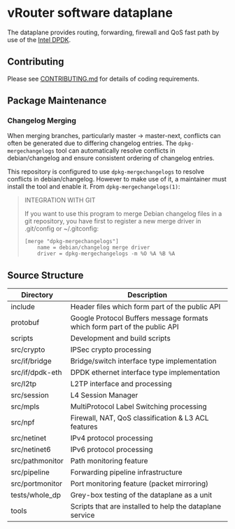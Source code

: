 # vRouter software dataplane

The dataplane provides routing, forwarding, firewall and QoS
fast path by use of the [Intel DPDK][0].

## Contributing

Please see [CONTRIBUTING.md](CONTRIBUTING.md) for details of coding requirements.

[0]: http://dpdk.org/ "Data Plane Development Kit"

## Package Maintenance

### Changelog Merging
When merging branches, particularly master -> master-next, conflicts can often be
generated due to differing changelog entries. The `dpkg-mergechangelogs` tool can
automatically resolve conflicts in debian/changelog and ensure consistent ordering
of changelog entries.

This repository is configured to use `dpkg-mergechangelogs` to resolve conflicts in
debian/changelog. However to make use of it, a maintainer must install the tool and
enable it. From `dpkg-mergechangelogs(1)`:

> INTEGRATION WITH GIT
>
> If  you  want  to use this program to merge Debian changelog files in a
> git repository, you have first  to  register  a  new  merge  driver  in
> .git/config or ~/.gitconfig:
>
>     [merge "dpkg-mergechangelogs"]
>         name = debian/changelog merge driver
>         driver = dpkg-mergechangelogs -m %O %A %B %A

## Source Structure

| Directory       | Description |
| --------------- | ----------- |
| include         | Header files which form part of the public API |
| protobuf        | Google Protocol Buffers message formats which form part of the public API |
| scripts         | Development and build scripts |
| src/crypto      | IPSec crypto processing |
| src/if/bridge   | Bridge/switch interface type implementation |
| src/if/dpdk-eth | DPDK ethernet interface type implementation |
| src/l2tp        | L2TP interface and processing |
| src/session     | L4 Session Manager |
| src/mpls        | MultiProtocol Label Switching processing |
| src/npf         | Firewall, NAT, QoS classification & L3 ACL features |
| src/netinet     | IPv4 protocol processing |
| src/netinet6    | IPv6 protocol processing |
| src/pathmonitor | Path monitoring feature |
| src/pipeline    | Forwarding pipeline infrastructure |
| src/portmonitor | Port monitoring feature (packet mirroring) |
| tests/whole_dp  | Grey-box testing of the dataplane as a unit |
| tools           | Scripts that are installed to help the dataplane service |
